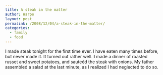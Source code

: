 ```yaml
---
title: A steak in the matter
author: Harpo
layout: post
permalink: /2008/12/04/a-steak-in-the-matter/
categories:
  - family
  - food
---
```

I made steak tonight for the first time ever. I have eaten many times before, but never made it. It turned out rather well. I made a dinner of roasted russet and sweet potatoes, and sauteéd the steak with onions. My father assembled a salad at the last minute, as I realized I had neglected to do so.